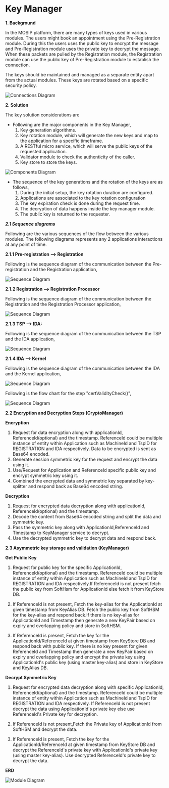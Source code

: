 # Key Manager

**1. Background**

In the MOSIP platform, there are many types of keys used in various modules. The users might book an appointment using the Pre-Registration module. During this the users uses the public key to encrypt the message and Pre-Registration module uses the private key to decrypt the message. When these packets are pulled by the Registration module, the Registration module can use the public key of Pre-Registration module to establish the connection.

The keys should be maintained and managed as a separate entity apart from the actual modules. These keys are rotated based on a specific security policy.

![Connections Diagram](_images/kernel_keymanager_connections_diagram.png)

**2. Solution**

The key solution considerations are

- Following are the major components in the Key Manager,
  1. Key generation algorithms.
  2. Key rotation module, which will generate the new keys and map to the application for a specific timeframe.
  3. A RESTful micro service, which will serve the public keys of the requested application.
  4. Validator module to check the authenticity of the caller.
  5. Key store to store the keys.

![Components Diagram](_images/kernel_keymanager_components_diagram.png)

- The sequence of the key generations and the rotation of the keys are as follows,
  1. During the initial setup, the key rotation duration are configured.
  2. Applications are associated to the key rotation configuration
  3. The key expiration check is done during the request time.
  4. The decryption of data happens inside the key manager module.
  5. The public key is returned to the requester.

***2.1 Sequence diagrams***

Following are the various sequences of the flow between the various modules. The following diagrams represents any 2 applications interactions at any point of time. 

****2.1.1 Pre-registration --> Registration****

Following is the sequence diagram of the communication between the Pre-registration and the Registration application, 

![Sequence Diagram](_images/kernel_keymanager_Seq_Prereg_Reg_diagram.png)

****2.1.2 Registration --> Registration Processor****

Following is the sequence diagram of the communication between the Registration and the Registration Processor application, 

![Sequence Diagram](_images/kernel_keymanager_Seq_Reg_RegProc_diagram.png)

****2.1.3 TSP --> IDA:****

Following is the sequence diagram of the communication between the TSP and the IDA application, 

![Sequence Diagram](_images/kernel_keymanager_Seq_TSP_IDA_diagram.jpg)

****2.1.4 IDA --> Kernel****

Following is the sequence diagram of the communication between the IDA and the Kernel application, 

![Sequence Diagram](_images/kernel_keymanager_Seq_IDA_Kernel_diagram.png)

Following is the flow chart for the step &quot;certValidityCheck()&quot;,

![Sequence Diagram](_images/kernel_keymanager_Flowchart_diagram.png)


**2.2 Encryption and Decryption Steps (CryptoManager)**

**Encryption**

1. Request for data encryption along with applicationId, ReferenceId(optional) and the timestamp. ReferenceId could be multiple instance of entity within Application such as MachineId and TspID for REGISTRATION and IDA respectively. Data to be encrypted is sent as Base64 encoded.
2. Generate session symmetric key for the request and encrypt the data using it.
3. Use/Request for Application and ReferenceId specific public key and encrypt symmetric key using it.
4. Combined the encrypted data and symmetric key separated by key-splitter and respond back as Base64 encoded string.

**Decryption**

1. Request for encrypted data decryption along with applicationId, ReferenceId(optional) and the timestamp.
2. Decode the content from Base64 encoded string and split the data and symmetric key.
3. Pass the symmetric key along with ApplicationId,ReferenceId and Timestamp to KeyManager service to decrypt.
4. Use the decrypted symmetric key to decrypt data and respond back. 



**2.3 Asymmetric key storage and validation (KeyManager)**

**Get Public Key**

1. Request for public key for the specific ApplicationId, ReferenceId(optional) and the timestamp. ReferenceId could be multiple instance of entity within Application such as MachineId and TspID for REGISTRATION and IDA respectively.If ReferenceId is not present fetch the public key from SoftHsm for ApplicationId else fetch it from KeyStore DB.

2. If ReferenceId is not present, Fetch the key-alias for the ApplicationId at given timestamp from KeyAlias DB. Fetch the public key from SoftHSM for the key-alias and respond back.If there is no key-alias for ApplicationId and Timestamp then generate a new KeyPair based on expiry and overlapping policy and store in SoftHSM.
 
3. If ReferenceId is present, Fetch the key for the ApplicationId/ReferenceId at given timestamp from KeyStore DB and respond back with public key. If there is no key present for given ReferenceId and Timestamp then generate a new KeyPair based on expiry and overlapping policy and encrypt the private key using ApplicationId's public key (using master key-alias) and store in KeyStore and KeyAlias DB.


**Decrypt Symmetric Key**

1. Request for encrypted data decryption along with specific ApplicationId, ReferenceId(optional) and the timestamp. ReferenceId could be multiple instance of entity within Application such as MachineId and TspID for REGISTRATION and IDA respectively. If ReferenceId is not present decrypt the data using ApplicationId's private key else use ReferenceId's Private key for decryption.

2. If ReferenceId is not present,Fetch the Private key of ApplicationId from SoftHSM and decrypt the data.

3. If ReferenceId is present, Fetch the key for the ApplicationId/ReferenceId at given timestamp from KeyStore DB and decrypt the ReferenceId's private key with ApplicationId's private key (using master key-alias). Use decrypted ReferenceId's private key to decrypt the data.


**ERD**

![Module Diagram](_images/kernel-keymanager-erd.png)
